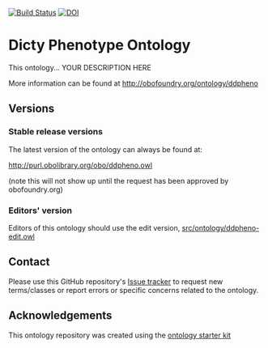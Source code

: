 [![Build Status](https://travis-ci.org/obophenotype/dicty-phenotype-ontology.svg?branch=master)](https://travis-ci.org/obophenotype/dicty-phenotype-ontology)
[![DOI](https://zenodo.org/badge/13996/obophenotype/dicty-phenotype-ontology.svg)](https://zenodo.org/badge/latestdoi/13996/obophenotype/dicty-phenotype-ontology)

# Dicty Phenotype Ontology

This ontology... YOUR DESCRIPTION HERE

More information can be found at http://obofoundry.org/ontology/ddpheno

## Versions

### Stable release versions

The latest version of the ontology can always be found at:

http://purl.obolibrary.org/obo/ddpheno.owl

(note this will not show up until the request has been approved by obofoundry.org)

### Editors' version

Editors of this ontology should use the edit version, [src/ontology/ddpheno-edit.owl](src/ontology/ddpheno-edit.owl)

## Contact

Please use this GitHub repository's [Issue tracker](https://github.com/obophenotype/dicty-phenotype-ontology/issues) to request new terms/classes or report errors or specific concerns related to the ontology.

## Acknowledgements

This ontology repository was created using the [ontology starter kit](https://github.com/INCATools/ontology-starter-kit)